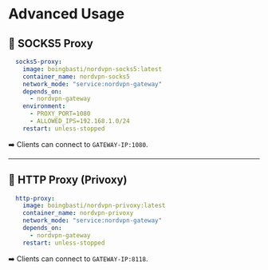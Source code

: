# Advanced Usage

## 🔹 SOCKS5 Proxy
```yaml
  socks5-proxy:
    image: boingbasti/nordvpn-socks5:latest
    container_name: nordvpn-socks5
    network_mode: "service:nordvpn-gateway"
    depends_on:
      - nordvpn-gateway
    environment:
      - PROXY_PORT=1080
      - ALLOWED_IPS=192.168.1.0/24
    restart: unless-stopped
```
➡️ Clients can connect to `GATEWAY-IP:1080`.

---
## 🔹 HTTP Proxy (Privoxy)
```yaml
  http-proxy:
    image: boingbasti/nordvpn-privoxy:latest
    container_name: nordvpn-privoxy
    network_mode: "service:nordvpn-gateway"
    depends_on:
      - nordvpn-gateway
    restart: unless-stopped
```
➡️ Clients can connect to `GATEWAY-IP:8118`.

